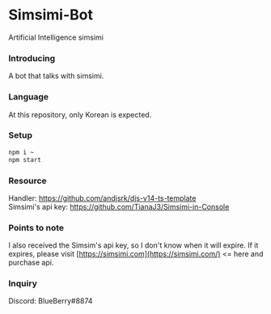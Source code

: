 # Simsimi-Bot
Artificial Intelligence simsimi


### Introducing

A bot that talks with simsimi.

### Language

At this repository, only Korean is expected.

### Setup

```bash
npm i ~
npm start
```

### Resource
Handler: https://github.com/andjsrk/djs-v14-ts-template
<br>Simsimi's api key: https://github.com/TianaJ3/Simsimi-in-Console

### Points to note
I also received the Simsim's api key, so I don't know when it will expire. If it expires, please visit [https://simsimi.com](https://simsimi.com/) <= here and purchase api.

### Inquiry
Discord: BlueBerry#8874
